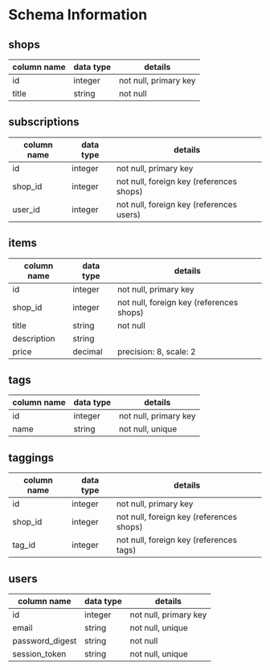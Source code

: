 # Schema Information

## shops
column name | data type | details
------------|-----------|-----------------------
id          | integer   | not null, primary key
title       | string    | not null

## subscriptions
column name | data type | details
------------|-----------|-----------------------
id          | integer   | not null, primary key
shop_id     | integer   | not null, foreign key (references shops)
user_id     | integer   | not null, foreign key (references users)

## items
column name | data type | details
------------|-----------|-----------------------
id          | integer   | not null, primary key
shop_id     | integer   | not null, foreign key (references shops)
title       | string    | not null
description | string    |
price       | decimal   | precision: 8, scale: 2

## tags
column name | data type | details
------------|-----------|-----------------------
id          | integer   | not null, primary key
name        | string    | not null, unique

## taggings
column name | data type | details
------------|-----------|-----------------------
id          | integer   | not null, primary key
shop_id     | integer   | not null, foreign key (references shops)
tag_id      | integer   | not null, foreign key (references tags)

## users
column name     | data type | details
----------------|-----------|-----------------------
id              | integer   | not null, primary key
email           | string    | not null, unique
password_digest | string    | not null
session_token   | string    | not null, unique
